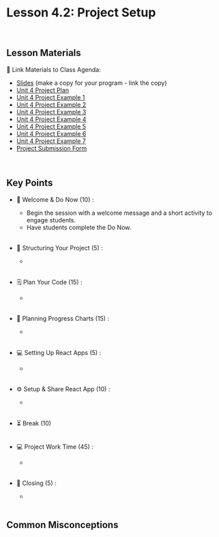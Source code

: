 # Lesson 4.2: Project Setup

<br>

## Lesson Materials

📖 Link Materials to Class Agenda:
- [Slides](https://docs.google.com/presentation/d/10t3G7BiK4B4McaS6jzeB2yGv3hZBOqk_T6RfAz9GI9I/edit?usp=sharing) (make a copy for your program - link the copy)
- [Unit 4 Project Plan](https://docs.google.com/document/d/1cFHqintnNaaEFSPAGKgTpyAAc0M0iaifOaJT9qcQOVI/edit?usp=sharing)
- [Unit 4 Project Example 1](https://csb-hcbz46.netlify.app/)
- [Unit 4 Project Example 2](https://csb-s99sio.netlify.app/)
- [Unit 4 Project Example 3](https://csb-8exl45.netlify.app/)
- [Unit 4 Project Example 4](https://csb-9mhv15.netlify.app/)
- [Unit 4 Project Example 5](https://csb-0c2uu6.netlify.app/)
- [Unit 4 Project Example 6](https://pwcxny.csb.app/)
- [Unit 4 Project Example 7](https://3c8rht-3000.csb.app/)
- [Project Submission Form](https://forms.gle/5BQLyaNjbMnQd1du9)

<br>

## Key Points

- 👋 Welcome & Do Now (10) :
    - Begin the session with a welcome message and a short activity to engage students.
    - Have students complete the Do Now.<br><br>

- 🧱 Structuring Your Project (5) :
    - <br><br>

- 🗒️ Plan Your Code (15) :
    - <br><br>

- 🔢 Planning Progress Charts (15) :
    - <br><br>

- 💻 Setting Up React Apps (5) :
    - <br><br>

- ⚙️ Setup & Share React App (10) :
    - <br><br>

- ⏳ Break (10)<br><br>

- 💻 Project Work Time (45) :
    - <br><br>

- 👋 Closing (5) :
    - <br><br>


## Common Misconceptions
